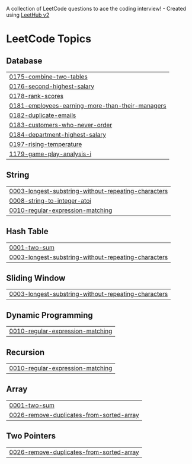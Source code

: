 A collection of LeetCode questions to ace the coding interview! - Created using [LeetHub v2](https://github.com/arunbhardwaj/LeetHub-2.0)
<!---LeetCode Topics Start-->
# LeetCode Topics
## Database
|  |
| ------- |
| [0175-combine-two-tables](https://github.com/parnavi18/DSA-LEETCODE/tree/master/0175-combine-two-tables) |
| [0176-second-highest-salary](https://github.com/parnavi18/DSA-LEETCODE/tree/master/0176-second-highest-salary) |
| [0178-rank-scores](https://github.com/parnavi18/DSA-LEETCODE/tree/master/0178-rank-scores) |
| [0181-employees-earning-more-than-their-managers](https://github.com/parnavi18/DSA-LEETCODE/tree/master/0181-employees-earning-more-than-their-managers) |
| [0182-duplicate-emails](https://github.com/parnavi18/DSA-LEETCODE/tree/master/0182-duplicate-emails) |
| [0183-customers-who-never-order](https://github.com/parnavi18/DSA-LEETCODE/tree/master/0183-customers-who-never-order) |
| [0184-department-highest-salary](https://github.com/parnavi18/DSA-LEETCODE/tree/master/0184-department-highest-salary) |
| [0197-rising-temperature](https://github.com/parnavi18/DSA-LEETCODE/tree/master/0197-rising-temperature) |
| [1179-game-play-analysis-i](https://github.com/parnavi18/DSA-LEETCODE/tree/master/1179-game-play-analysis-i) |
## String
|  |
| ------- |
| [0003-longest-substring-without-repeating-characters](https://github.com/parnavi18/DSA-LEETCODE/tree/master/0003-longest-substring-without-repeating-characters) |
| [0008-string-to-integer-atoi](https://github.com/parnavi18/DSA-LEETCODE/tree/master/0008-string-to-integer-atoi) |
| [0010-regular-expression-matching](https://github.com/parnavi18/DSA-LEETCODE/tree/master/0010-regular-expression-matching) |
## Hash Table
|  |
| ------- |
| [0001-two-sum](https://github.com/parnavi18/DSA-LEETCODE/tree/master/0001-two-sum) |
| [0003-longest-substring-without-repeating-characters](https://github.com/parnavi18/DSA-LEETCODE/tree/master/0003-longest-substring-without-repeating-characters) |
## Sliding Window
|  |
| ------- |
| [0003-longest-substring-without-repeating-characters](https://github.com/parnavi18/DSA-LEETCODE/tree/master/0003-longest-substring-without-repeating-characters) |
## Dynamic Programming
|  |
| ------- |
| [0010-regular-expression-matching](https://github.com/parnavi18/DSA-LEETCODE/tree/master/0010-regular-expression-matching) |
## Recursion
|  |
| ------- |
| [0010-regular-expression-matching](https://github.com/parnavi18/DSA-LEETCODE/tree/master/0010-regular-expression-matching) |
## Array
|  |
| ------- |
| [0001-two-sum](https://github.com/parnavi18/DSA-LEETCODE/tree/master/0001-two-sum) |
| [0026-remove-duplicates-from-sorted-array](https://github.com/parnavi18/DSA-LEETCODE/tree/master/0026-remove-duplicates-from-sorted-array) |
## Two Pointers
|  |
| ------- |
| [0026-remove-duplicates-from-sorted-array](https://github.com/parnavi18/DSA-LEETCODE/tree/master/0026-remove-duplicates-from-sorted-array) |
<!---LeetCode Topics End-->
